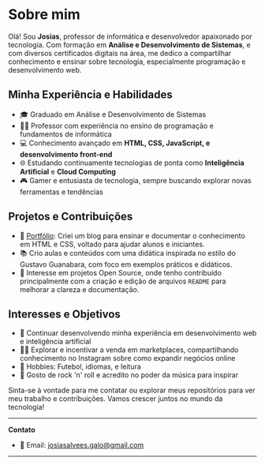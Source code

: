 # Sobre mim

Olá! Sou **Josias**, professor de informática e desenvolvedor apaixonado por tecnologia. Com formação em **Análise e Desenvolvimento de Sistemas**, e com diversos certificados digitais na área, me dedico a compartilhar conhecimento e ensinar sobre tecnologia, especialmente programação e desenvolvimento web.

## Minha Experiência e Habilidades
- 🎓 Graduado em Análise e Desenvolvimento de Sistemas
- 👨‍🏫 Professor com experiência no ensino de programação e fundamentos de informática
- 💻 Conhecimento avançado em **HTML, CSS, JavaScript, e desenvolvimento front-end**
- 🌐 Estudando continuamente tecnologias de ponta como **Inteligência Artificial** e **Cloud Computing**
- 🎮 Gamer e entusiasta de tecnologia, sempre buscando explorar novas ferramentas e tendências

## Projetos e Contribuições
- 📄 [Portfólio](https://josiasalvees.github.io/Blog/): Criei um blog para ensinar e documentar o conhecimento em HTML e CSS, voltado para ajudar alunos e iniciantes.
- 📚 Crio aulas e conteúdos com uma didática inspirada no estilo do Gustavo Guanabara, com foco em exemplos práticos e didáticos.
- 🌟 Interesse em projetos Open Source, onde tenho contribuído principalmente com a criação e edição de arquivos `README` para melhorar a clareza e documentação.

## Interesses e Objetivos
- 🚀 Continuar desenvolvendo minha experiência em desenvolvimento web e inteligência artificial
- 👨‍💼 Explorar e incentivar a venda em marketplaces, compartilhando conhecimento no Instagram sobre como expandir negócios online
- 💬 Hobbies: Futebol, idiomas, e leitura
- 🎸 Gosto de rock 'n' roll e acredito no poder da música para inspirar

Sinta-se à vontade para me contatar ou explorar meus repositórios para ver meu trabalho e contribuições. Vamos crescer juntos no mundo da tecnologia!

---

**Contato**
- 📧 Email: josiasalvees.galo@gmail.com

---

